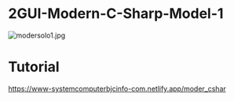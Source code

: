#  2GUI-Modern-C-Sharp-Model-1
![modersolo1.jpg](https://i.postimg.cc/cCXrvfhs/modersolo1.jpg)
# Tutorial 
https://www-systemcomputerbjcinfo-com.netlify.app/moder_cshar



